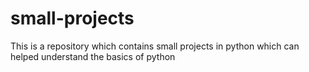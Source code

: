 # small-projects
This is a repository which contains small projects in python which can helped understand the basics of python
